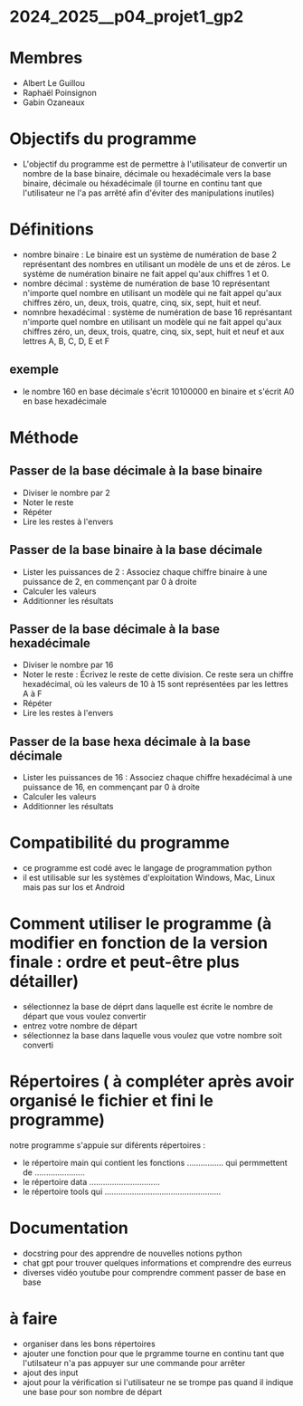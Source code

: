# 2024_2025__p04_projet1_gp2


# Membres

* Albert Le Guillou
* Raphaël Poinsignon
* Gabin Ozaneaux


# Objectifs du programme

* L'objectif du programme est de permettre à l'utilisateur de convertir un nombre de la base binaire, décimale ou hexadécimale vers la base binaire, décimale ou héxadécimale (il tourne en continu tant que l'utilisateur ne l'a pas arrêté afin d'éviter des manipulations inutiles)


# Définitions 

* nombre binaire : Le binaire est un système de numération de base 2 représentant des nombres en utilisant un modèle de uns et de zéros. Le système de numération binaire ne fait appel qu'aux chiffres 1 et 0.
* nombre décimal : système de numération de base 10 représentant n'importe quel nombre en utilisant un modèle qui ne fait appel qu'aux chiffres zéro, un, deux, trois, quatre, cinq, six, sept, huit et neuf.
* nomnbre hexadécimal : système de numération de base 16 représantant n'importe quel nombre en utilisant un modèle qui ne fait appel qu'aux chiffres zéro, un, deux, trois, quatre, cinq, six, sept, huit et neuf et aux lettres A, B, C, D, E et F
## exemple
* le nombre 160 en base décimale s'écrit 10100000 en binaire et s'écrit A0 en base hexadécimale

# Méthode
## Passer de la base décimale à la base binaire
* Diviser le nombre par 2
* Noter le reste
* Répéter
* Lire les restes à l'envers
## Passer de la base binaire à la base décimale
* Lister les puissances de 2 : Associez chaque chiffre binaire à une puissance de 2, en commençant par 0 à droite
* Calculer les valeurs
* Additionner les résultats
## Passer de la base décimale à la base hexadécimale
* Diviser le nombre par 16
* Noter le reste : Écrivez le reste de cette division. Ce reste sera un chiffre hexadécimal, où les valeurs de 10 à 15 sont représentées par les lettres A à F
* Répéter
* Lire les restes à l'envers
## Passer de la base hexa décimale à la base décimale
* Lister les puissances de 16 : Associez chaque chiffre hexadécimal à une puissance de 16, en commençant par 0 à droite
* Calculer les valeurs
* Additionner les résultats

# Compatibilité du programme

* ce programme est codé avec le langage de programmation python
* il est utilisable sur  les systèmes d'exploitation Windows, Mac, Linux mais pas sur Ios et Android


# Comment utiliser le programme (à modifier en fonction de la version finale : ordre et peut-être plus détailler)

* sélectionnez la base de déprt dans laquelle est écrite le nombre de départ que vous voulez convertir
* entrez votre nombre de départ
* sélectionnez la base dans laquelle vous voulez que votre nombre soit converti


# Répertoires ( à compléter après avoir organisé le fichier et fini le programme)

notre programme s'appuie sur diférents répertoires :
* le répertoire main qui contient les fonctions ................ qui permmettent de ......................
* le répertoire data ...............................
* le répertoire tools qui ...................................................

# Documentation

* docstring pour des apprendre de nouvelles notions python
* chat gpt pour trouver quelques informations et comprendre des eurreus
* diverses vidéo youtube pour comprendre comment passer de base en base

# à faire

* organiser dans les bons répertoires
* ajouter une fonction pour que le prgramme tourne en continu tant que l'utilsateur n'a pas appuyer sur une commande pour arrêter
* ajout des input
* ajout pour la vérification si l'utilisateur ne se trompe pas quand il indique une base pour son nombre de départ
